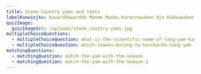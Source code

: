 ```yaml
---
title: Stone Country yams and roots
labelKunwinjku: Kuwarddewardde Manme Manbu Kurorrewaken dja Kukkuwaken
quizImage:
  quizImageSrc: /uploads/stone_country-yams.jpg
multipleChoiceQuestions:
  - multipleChoiceQuestion: what-is-the-scientific-name-of-long-yam-karrbarda-kayawal
  - multipleChoiceQuestion: which-leaves-belong-to-karrbarda-long-yam
matchingQuestions:
  - matchingQuestion: match-the-yam-with-the-season
  - matchingQuestion: match-the-yam-with-the-season-1
---
```

